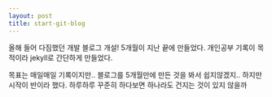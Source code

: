 ```yaml
---
layout: post
title: start-git-blog
---
```


올해 들어 다짐했던 개발 블로그 개설!
5개월이 지난 끝에 만들었다.
개인공부 기록이 목적이라 jekyll로 간단하게 만들었다.

목표는 매일매일 기록이지만..
블로그를 5개월만에 만든 것을 봐서 쉽지않겠지..
하지만 시작이 반이라 했다.
하루하루 꾸준히 하다보면 하나라도 건지는 것이 있지 않을까